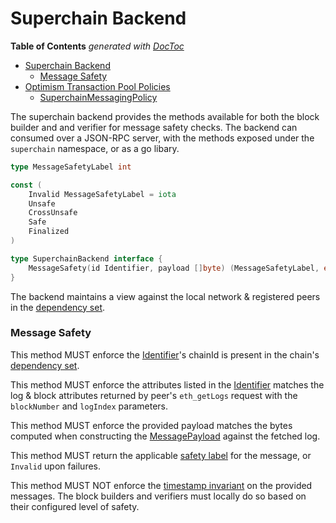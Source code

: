 # Superchain Backend

<!-- START doctoc generated TOC please keep comment here to allow auto update -->
<!-- DON'T EDIT THIS SECTION, INSTEAD RE-RUN doctoc TO UPDATE -->
**Table of Contents**  *generated with [DocToc](https://github.com/thlorenz/doctoc)*

- [Superchain Backend](#superchain-backend)
  - [Message Safety](#message-safety)
- [Optimism Transaction Pool Policies](#optimism-transaction-pool-policies)
  - [SuperchainMessagingPolicy](#superchainmessagingpolicy)

<!-- END doctoc generated TOC please keep comment here to allow auto update -->

The superchain backend provides the methods available for both the block builder and
and verifier for message safety checks. The backend can consumed over a JSON-RPC server,
with the methods exposed under the `superchain` namespace, or as a go libary.

```go
type MessageSafetyLabel int

const (
    Invalid MessageSafetyLabel = iota
    Unsafe
    CrossUnsafe
    Safe
    Finalized
)

type SuperchainBackend interface {
    MessageSafety(id Identifier, payload []byte) (MessageSafetyLabel, error)
}
```

The backend maintains a view against the local network & registered peers in the [dependency set](./dependency_set.md).

### Message Safety

This method MUST enforce the [Identifier](./messaging.md#message-identifier)'s chainId is present in the chain's [dependency set](./dependency_set.md).

This method MUST enforce the attributes listed in the [Identifier](./messaging.md#message-identifier) matches the log & block attributes
returned by peer's `eth_getLogs` request with the `blockNumber` and `logIndex` parameters.

This method MUST enforce the provided payload matches the bytes computed when
constructing the [MessagePayload](./messaging.md#message-payload) against the fetched log.

This method MUST return the applicable [safety label](./verifier.md#safety) for the message, or `Invalid` 
upon failures.

This method MUST NOT enforce the [timestamp invariant](./messaging.md#timestamp-invariant) on the provided messages. The block builders
and verifiers must locally do so based on their configured level of safety.
